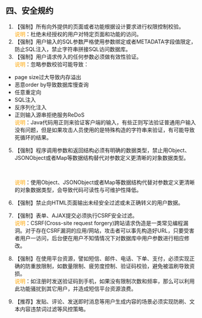 ## 四、安全规约 
1. 【强制】所有向外提供的页面或者功能根据设计要求进行权限控制校验。 
<br><span style="color:orange">说明</span>：杜绝未经授权的用户对特定页面和功能的访问。 
3. 【强制】用户输入的SQL参数严格使用参数绑定或者METADATA字段值限定，防止SQL注入，禁止字符串拼接SQL访问数据库。 
4. 【强制】用户请求传入的任何参数必须做有效性验证。 
<br><span style="color:orange">说明</span>：忽略参数校验可能导致： 
 - page size过大导致内存溢出 
 - 恶意order by导致数据库慢查询
 - 任意重定向 
 - SQL注入 
 - 反序列化注入 
 - 正则输入源串拒绝服务ReDoS 
 <br><span style="color:orange">说明</span>：Java代码用正则来验证客户端的输入，有些正则写法验证普通用户输入没有问题，但是如果攻击人员使用的是特殊构造的字符串来验证，有可能导致死循环的结果。 
5. 【强制】程序调用参数和返回结构必须有明确的数据类型，禁止用Object、JSONObject或者Map等数据结构替代对参数定义更清晰的对象数据类型。

   <br>

   <span style="color:orange">说明</span>：使用Object、JSONObject或者Map等数据结构代替对参数定义更清晰的对象数据类型，会导致代码可读性与可维护性降低。

6. 【强制】禁止向HTML页面输出未经安全过滤或未正确转义的用户数据。 

7. 【强制】表单、AJAX提交必须执行CSRF安全过滤。 
    <br><span style="color:orange">说明</span>：CSRF(Cross-site request forgery)跨站请求伪造是一类常见编程漏洞。对于存在CSRF漏洞的应用/网站，攻击者可以事先构造好URL，只要受害者用户一访问，后台便在用户不知情情况下对数据库中用户参数进行相应修改。 

8. 【强制】在使用平台资源，譬如短信、邮件、电话、下单、支付，必须实现正确的防重放限制，如数量限制、疲劳度控制、验证码校验，避免被滥刷导致资损。 
    <br><span style="color:orange">说明</span>：如注册时发送验证码到手机，如果没有限制次数和频率，那么可以利用此功能骚扰到其它用户，并造成短信平台资源浪费。 

9. 【推荐】发贴、评论、发送即时消息等用户生成内容的场景必须实现防刷、文本内容违禁词过滤等风控策略。 
